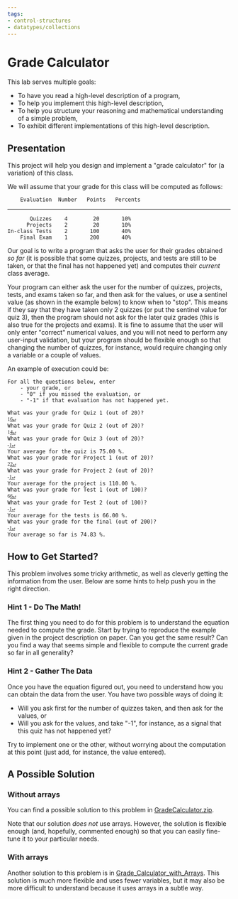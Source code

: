 ```yaml
---
tags:
- control-structures
- datatypes/collections
---
```


#  Grade Calculator

This lab serves multiple goals:

- To have you read a high-level description of a program,
- To help you implement this high-level description,
- To help you structure your reasoning and mathematical understanding of a simple problem,
- To exhibit different implementations of this high-level description.

## Presentation 

This project will help you design and implement a "grade calculator" for (a variation) of this class.

We will assume that your grade for this class will be computed as follows:

        Evaluation  Number   Points   Percents
  - -- -- -
           Quizzes    4        20       10%
          Projects    2        20       10%
    In-class Tests    2       100       40%
        Final Exam    1       200       40%

Our goal is to write a program that asks the user for their grades obtained *so far* (it is possible that some quizzes, projects, and tests are still to be taken, or that the final has not happened yet) and computes their *current* class average.

Your program can either ask the user for the number of quizzes, projects, tests, and exams taken so far, and then ask for the values, or use a sentinel value (as shown in the example below) to know when to "stop".
This means if they say that they have taken only 2 quizzes (or put the sentinel value for quiz 3), then the program should not ask for the later quiz grades (this is also true for the projects and exams).
It is fine to assume that the user will only enter "correct" numerical values, and you will not need to perform any user-input validation, but your program should be flexible enough so that changing the number of quizzes, for instance, would require changing only a variable or a couple of values.

An example of execution could be:

```{.text}
For all the questions below, enter 
    - your grade, or 
    - "0" if you missed the evaluation, or
    - "-1" if that evaluation has not happened yet.

What was your grade for Quiz 1 (out of 20)?
1͟6͟↵
What was your grade for Quiz 2 (out of 20)?
1͟4͟↵
What was your grade for Quiz 3 (out of 20)?
-͟1͟↵
Your average for the quiz is 75.00 %.
What was your grade for Project 1 (out of 20)? 
2͟2͟↵
What was your grade for Project 2 (out of 20)? 
-͟1͟↵
Your average for the project is 110.00 %.
What was your grade for Test 1 (out of 100)? 
6͟6͟↵
What was your grade for Test 2 (out of 100)? 
-͟1͟↵
Your average for the tests is 66.00 %.
What was your grade for the final (out of 200)?
-͟1͟↵
Your average so far is 74.83 %.
```

## How to Get Started?

This problem involves some tricky arithmetic, as well as cleverly getting the information from the user. Below are some hints to help push you in the right direction. 

### Hint 1 - Do The Math!

The first thing you need to do for this problem is to understand the equation needed to compute the grade.
Start by trying to reproduce the example given in the project description on paper.
Can you get the same result?
Can you find a way that seems simple and flexible to compute the current grade so far in all generality?

### Hint 2 - Gather The Data

Once you have the equation figured out, you need to understand how you can obtain the data from the user.
You have two possible ways of doing it:

- Will you ask first for the number of quizzes taken, and then ask for the values, or
- Will you ask for the values, and take "-1", for instance, as a signal that this quiz has not happened yet?

Try to implement one or the other, without worrying about the computation at this point (just add, for instance, the value entered).

## A Possible Solution

### Without arrays

You can find a possible solution to this problem in [GradeCalculator.zip](./code/projects/Grade_Calculator.zip).

Note that our solution _does not_ use arrays.
However, the solution is flexible enough (and, hopefully, commented enough) so that you can easily fine-tune it to your particular needs.

### With arrays

Another solution to this problem is in [Grade_Calculator_with_Arrays](./code/projects/Grade_Calculator_with_Arrays.zip).
This solution is much more flexible and uses fewer variables, but it may also be more difficult to understand because it uses arrays in a subtle way.

